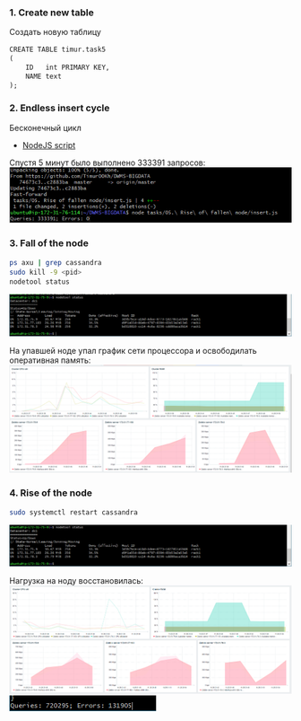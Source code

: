 
### 1. Create new table

Создать новую таблицу

```CQL
CREATE TABLE timur.task5
(
    ID   int PRIMARY KEY,
    NAME text
);
```

### 2. Endless insert cycle
Бесконечный цикл

+ [NodeJS script](insert.js)

Спустя 5 минут было выполнено 333391 запросов:
![](images/5.png)

### 3. Fall of the node

```bash
ps axu | grep cassandra
sudo kill -9 <pid>
nodetool status
```

![](images/1.png)

На упавшей ноде упал график сети процессора и освободилать оперативная память:
![](images/6.png)


### 4. Rise of the node

```bash
sudo systemctl restart cassandra
```

![](images/2.png)

Нагрузка на ноду восстановилась:
![](images/7.png)
![](images/8.png)



